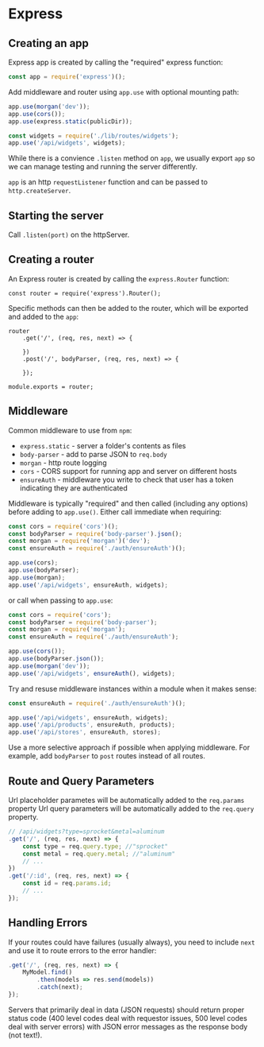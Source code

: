 Express
===

## Creating an app

Express app is created by calling the "required" express function:

```js
const app = require('express')();
```

Add middleware and router using `app.use` with optional mounting path:

```js
app.use(morgan('dev'));
app.use(cors());
app.use(express.static(publicDir));

const widgets = require('./lib/routes/widgets');
app.use('/api/widgets', widgets);
```

While there is a convience `.listen` method on `app`, we usually export `app` so we
can manage testing and running the server differently. 

`app` is an http `requestListener` function and can be passed to `http.createServer`.

## Starting the server

Call `.listen(port)` on the httpServer.

## Creating a router

An Express router is created by calling the `express.Router` function:

```
const router = require('express').Router();
```

Specific methods can then be added to the router, which will be exported and added to the `app`:

```
router
    .get('/', (req, res, next) => {

    })
    .post('/', bodyParser, (req, res, next) => {

    });

module.exports = router;
```

## Middleware

Common middleware to use from `npm`:

* `express.static` - server a folder's contents as files
* `body-parser` - add to parse JSON to `req.body`
* `morgan` - http route logging
* `cors` - CORS support for running app and server on different hosts
* `ensureAuth` - middleware you write to check that user has a token indicating they are authenticated

Middleware is typically "required" and then called (including any options) before adding to `app.use()`.
Either call immediate when requiring:

```js
const cors = require('cors')();
const bodyParser = require('body-parser').json();
const morgan = require('morgan')('dev');
const ensureAuth = require('./auth/ensureAuth')();

app.use(cors);
app.use(bodyParser);
app.use(morgan);
app.use('/api/widgets', ensureAuth, widgets);
```

or call when passing to `app.use`:

```js
const cors = require('cors');
const bodyParser = require('body-parser');
const morgan = require('morgan');
const ensureAuth = require('./auth/ensureAuth');

app.use(cors());
app.use(bodyParser.json());
app.use(morgan('dev'));
app.use('/api/widgets', ensureAuth(), widgets);
```

Try and resuse middleware instances within a module when it makes sense:

```js
const ensureAuth = require('./auth/ensureAuth')();

app.use('/api/widgets', ensureAuth, widgets);
app.use('/api/products', ensureAuth, products);
app.use('/api/stores', ensureAuth, stores);
```

Use a more selective approach if possible when applying middleware. 
For example, add `bodyParser` to `post` routes instead of all routes.

## Route and Query Parameters

Url placeholder parametes will be automatically added to the `req.params` property
Url query parameters will be automatically added to the `req.query` property.

```js
// /api/widgets?type=sprocket&metal=aluminum
.get('/', (req, res, next) => {
    const type = req.query.type; //"sprocket"
    const metal = req.query.metal; //"aluminum"
    // ...
})
.get('/:id', (req, res, next) => {
    const id = req.params.id;
    // ...
});
```

## Handling Errors

If your routes could have failures (usually always), you need to include `next` and use 
it to route errors to the error handler:

```js
.get('/', (req, res, next) => {
    MyModel.find()
        .then(models => res.send(models))
        .catch(next);
});
```

Servers that primarily deal in data (JSON requests) should return proper status code 
(400 level codes deal with requestor issues, 500 level codes deal with server errors)
with JSON error messages as the response body (not text!).


